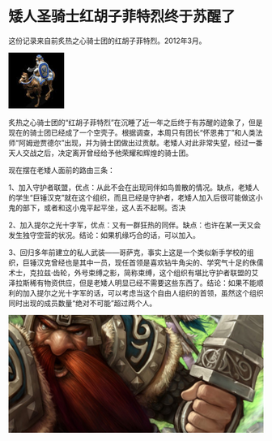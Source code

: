 # 矮人圣骑士红胡子菲特烈终于苏醒了

这份记录来自前炙热之心骑士团的红胡子菲特烈。2012年3月。

![&#x83F2;&#x7279;&#x70C8;](../.gitbook/assets/fei-te-lie-.jpg)

炙热之心骑士团的“红胡子菲特烈”在沉睡了近一年之后终于有苏醒的迹象了，但是现在的骑士团已经成了一个空壳子。根据调查，本周只有团长“怀恩弗丁”和人类法师“阿姆逊贾德尔”出现，并为骑士团做出过贡献。老矮人对此非常失望，经过一番天人交战之后，决定离开曾经给予他荣耀和辉煌的骑士团。

现在摆在老矮人面前的路由三条：

1、加入守护者联盟，优点：从此不会在出现同伴如鸟兽散的情况。缺点，老矮人的学生“巨锤汉克”就在这个组织，而且已经是守护者，老矮人加入后很可能做这小鬼的部下，或者和这小鬼平起平坐，这人丢不起啊。否决

2、加入提尔之光十字军，优点：又有一群狂热的同伴。缺点：也许在某一天又会发生独守空营的状况。结论：如果机缘巧合的话，可以加入。

3、回归多年前建立的私人武装——哥萨克，事实上这是一个类似新手学校的组织，巨锤汉克曾经也是其中一员，现任首领是喜欢钻牛角尖的、学究气十足的侏儒术士，克拉兹·齿轮，外号束缚之影，简称束缚，这个组织有堪比守护者联盟的艾泽拉斯稀有物资供应，但是老矮人明显已经不需要这些东西了。结论：如果不能顺利的加入提尔之光十字军的话，可以考虑当这个自由人组织的首领，虽然这个组织同时出现的成员数量“绝对不可能”超过两个人。

![&#x77EE;&#x4EBA;&#x5723;&#x9A91;&#x58EB;&#x7EA2;&#x80E1;&#x5B50;&#x83F2;&#x7279;&#x70C8;&#x7EC8;&#x4E8E;&#x82CF;&#x9192;&#x4E86;](../.gitbook/assets/ai-ren-sheng-qi-shi-hong-hu-zi-fei-te-lie-zhong-yu-su-xing-le-.jpg)

